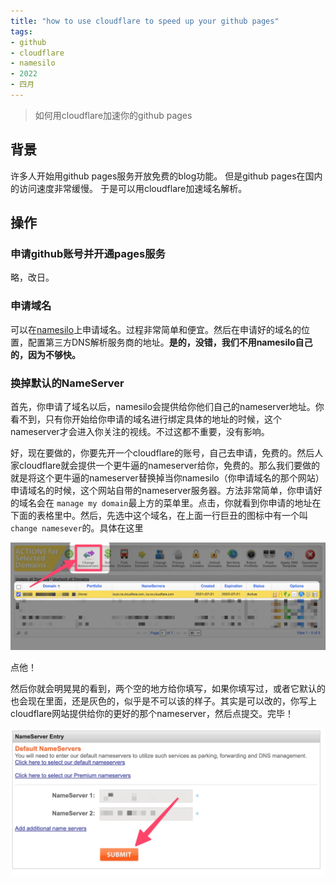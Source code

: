 ```yaml
---
title: "how to use cloudflare to speed up your github pages"
tags:
- github
- cloudflare
- namesilo
- 2022
- 四月
---
```




> 如何用cloudflare加速你的github pages

## 背景

许多人开始用github pages服务开放免费的blog功能。
但是github pages在国内的访问速度非常缓慢。
于是可以用cloudflare加速域名解析。

## 操作

### 申请github账号并开通pages服务

略，改日。

### 申请域名

可以在[namesilo](https://www.namesilo.com/login)上申请域名。过程非常简单和便宜。然后在申请好的域名的位置，配置第三方DNS解析服务商的地址。**是的，没错，我们不用namesilo自己的，因为不够快。**

### 换掉默认的NameServer

首先，你申请了域名以后，namesilo会提供给你他们自己的nameserver地址。你看不到，只有你开始给你申请的域名进行绑定具体的地址的时候，这个nameserver才会进入你关注的视线。不过这都不重要，没有影响。

好，现在要做的，你要先开一个cloudflare的账号，自己去申请，免费的。然后人家cloudflare就会提供一个更牛逼的nameserver给你，免费的。那么我们要做的就是将这个更牛逼的nameserver替换掉当你namesilo（你申请域名的那个网站）申请域名的时候，这个网站自带的nameserver服务器。方法非常简单，你申请好的域名会在 `manage my domain`最上方的菜单里。点击，你就看到你申请的地址在下面的表格里中。然后，先选中这个域名，在上面一行巨丑的图标中有一个叫`change namesever`的。具体在这里

![更换掉默认的nameserver](notes/images/Pasted%20image%2020220413212433.png)

点他！

然后你就会明晃晃的看到，两个空的地方给你填写，如果你填写过，或者它默认的也会现在里面，还是灰色的，似乎是不可以该的样子。其实是可以改的，你写上cloudflare网站提供给你的更好的那个nameserver，然后点提交。完毕！

![如何更改namesilo中的nameserver](notes/images/Pasted%20image%2020220413213301.png)
